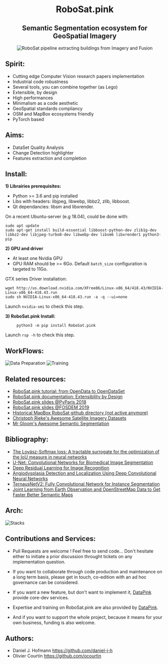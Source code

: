 <h1 align='center'>RoboSat.pink</h1>
<h2 align='center'>Semantic Segmentation ecosystem for GeoSpatial Imagery</h2>


<p align=center>
  <img src="https://pbs.twimg.com/media/DpjonykWwAANpPr.jpg" alt="RoboSat pipeline extracting buildings from Imagery and Fusion" />
</p>





Spirit:
-------
- Cutting edge Computer Vision research papers implementation 
- Industrial code robustness
- Several tools, you can combine together (as Lego)
- Extensible, by design
- High performances
- Minimalism as a code aesthetic
- GeoSpatial standards compliancy
- OSM and MapBox ecosystems friendly
- PyTorch based


Aims:
-----
- DataSet Quality Analysis
- Change Detection highlighter
- Features extraction and completion


Install:
-------

**1) Librairies prerequisites:**
   - Python >= 3.6 and pip installed
   - Libs with headers: libjpeg, libwebp, libbz2, zlib, libboost. 
   - Qt dependancies: libsm and libxrender.

On a recent Ubuntu-server (e.g 18.04), could be done with:
```
sudo apt update
sudo apt-get install build-essential libboost-python-dev zlib1g-dev libbz2-dev libjpeg-turbo8-dev libwebp-dev libsm6 libxrender1 python3-pip
```

 **2) GPU and driver**
 - At least one Nvidia GPU
 - GPU RAM should be >= 6Go. Default `batch_size` configuration is targeted to 11Go. 

GTX series Driver installation:
```
wget http://us.download.nvidia.com/XFree86/Linux-x86_64/418.43/NVIDIA-Linux-x86_64-418.43.run 
sudo sh NVIDIA-Linux-x86_64-418.43.run -a -q --ui=none
```
 
Launch ```nvidia-smi``` to check this step.


**3) RoboSat.pink Install:**
```
     python3 -m pip install RoboSat.pink
```

Launch ```rsp -h``` to check this step.



WorkFlows:
--------
<img alt="Data Preparation" src="https://raw.githubusercontent.com/datapink/robosat.pink/master/docs/img/readme/data_preparation.png" />

<img alt="Training" src="https://raw.githubusercontent.com/datapink/robosat.pink/master/docs/img/readme/training.png" />



Related resources:
-----------------

- <a href="./docs/from_opendata_to_opendataset.md">RoboSat.pink tutorial: from OpenData to OpenDataSet</a>
- <a href="./docs/extensibility_by_design.md">RoboSat.pink documentation: Extensibility by Design</a>
- <a href="http://www.datapink.com/presentations/2018-pyparis.pdf">RoboSat.pink slides @PyParis 2018</a>
- <a href="http://www.datapink.com/presentations/2019-fosdem.pdf">RoboSat.pink slides @FOSDEM 2019</a>
- <a href="https://github.com/mapbox/robosat">Historical MapBox RoboSat github directory (not active anymore)</a>
- <a href="https://github.com/chrieke/awesome-satellite-imagery-datasets">Christoph Rieke's Awesome Satellite Imagery Datasets</a>
- <a href="https://github.com/mrgloom/awesome-semantic-segmentation">Mr Gloom's Awesome Semantic Segmentation</a>

Bibliography:
-------------

- <a href="https://arxiv.org/abs/1705.08790">The Lovász-Softmax loss: A tractable surrogate for the optimization of the IoU measure in neural networks</a>
- <a href="https://arxiv.org/abs/1505.04597">U-Net: Convolutional Networks for Biomedical Image Segmentation</a>
- <a href="https://arxiv.org/abs/1512.03385">Deep Residual Learning for Image Recognition</a>
- <a href="https://arxiv.org/pdf/1804.08024.pdf">Angiodysplasia Detection and Localization Using Deep
Convolutional Neural Networks</a>
- <a href="https://arxiv.org/abs/1806.00844">TernausNetV2: Fully Convolutional Network for Instance Segmentation</a>
- <a href="https://hal.archives-ouvertes.fr/hal-01523573/document">Joint Learning from Earth Observation and
OpenStreetMap Data to Get Faster Better Semantic Maps</a>


Arch:
----
<img alt="Stacks" src="https://raw.githubusercontent.com/datapink/robosat.pink/master/docs/img/readme/stacks.png" />



Contributions and Services:
---------------------------

- Pull Requests are welcome ! Feel free to send code...
  Don't hesitate either to initiate a prior discussion throught tickets on any implementation question.

- If you want to collaborate through code production and maintenance on a long term basis, please get in touch, co-edition with an ad hoc governance can be considered.

- If you want a new feature, but don't want to implement it, <a href="http://datapink.com">DataPink</a> provide core-dev services.

- Expertise and training on RoboSat.pink are also provided by <a href="http://datapink.com">DataPink</a>.

- And if you want to support the whole project, because it means for your own business, funding is also welcome.


Authors:
--------
- Daniel J. Hofmann <https://github.com/daniel-j-h>
- Olivier Courtin <https://github.com/ocourtin>
